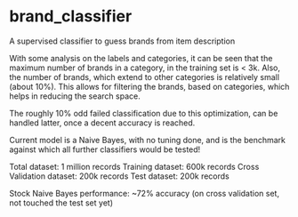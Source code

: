# brand_classifier
A supervised classifier to guess brands from item description

With some analysis on the labels and categories, it can be seen
that the maximum number of brands in a category, in the training
set is < 3k. Also, the number of brands, which extend to other
categories is relatively small (about 10%). This allows for
filtering the brands, based on categories, which helps in reducing
the search space.

The roughly 10% odd failed classification due to this optimization,
can be handled latter, once a decent accuracy is reached.

Current model is a Naive Bayes, with no tuning done, and is the
benchmark against which all further classifiers would be tested!


Total dataset: 1 million records
Training dataset: 600k records
Cross Validation dataset: 200k records
Test dataset: 200k records

Stock Naive Bayes performance: ~72% accuracy (on cross validation set, not touched the test set yet)
